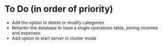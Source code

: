 # To Do (in order of priority)

-   Add the option to delete or modify categories
-   Refactor the database to have a single operations table, joining incomes and expenses
-   Add option to start server in cluster mode

